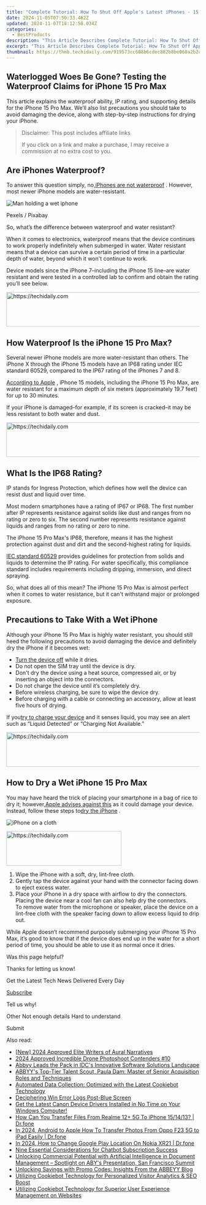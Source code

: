 ```yaml
---
title: "Complete Tutorial: How To Shut Off Apple's Latest iPhones - 15 Pro & Pro Max"
date: 2024-11-05T07:50:33.462Z
updated: 2024-11-07T18:12:58.034Z
categories:
  - BestProducts
description: "This Article Describes Complete Tutorial: How To Shut Off Apple's Latest iPhones - 15 Pro & Pro Max"
excerpt: "This Article Describes Complete Tutorial: How To Shut Off Apple's Latest iPhones - 15 Pro & Pro Max"
thumbnail: https://thmb.techidaily.com/919573cc608b6cdec882b8be060a2b2c2cf20857c29aeec82d8f35e1cc72f6d6.jpg
---
```


## Waterlogged Woes Be Gone? Testing the Waterproof Claims for iPhone 15 Pro Max
 This article explains the waterproof ability, IP rating, and supporting details for the iPhone 15 Pro Max. We’ll also list precautions you should take to avoid damaging the device, along with step-by-step instructions for drying your iPhone.

>  Disclaimer: This post includes affiliate links
>
>  If you click on a link and make a purchase, I may receive a commission at no extra cost to you.
>

## Are iPhones Waterproof?

 To answer this question simply, no,[iPhones are not waterproof](https://www.lifewire.com/is-the-iphone-waterproof-or-not-5089476) . However, most newer iPhone models are water-resistant.

![Man holding a wet iphone](https://www.lifewire.com/thmb/fBUnCEjh49pk3yM9D23Ydhe4kpg=/1500x0/filters:no_upscale():max_bytes(150000):strip_icc():format(webp)/Man-Holding-Wet-iPhone-8662979-9e556c45aa4545e1a7886343b190e828.jpeg)

Pexels / Pixabay

 So, what’s the difference between waterproof and water resistant?

 When it comes to electronics, waterproof means that the device continues to work properly indefinitely when submerged in water. Water resistant means that a device can survive a certain period of time in a particular depth of water, beyond which it won't continue to work.

 Device models since the iPhone 7–including the iPhone 15 line–are water resistant and were tested in a controlled lab to confirm and obtain the rating you’ll see below.

<!-- affiliate ads begin -->
<a href="https://ephamedtechinc.pxf.io/c/5597632/2136627/26400" target="_top" id="2136627">
  <img src="//a.impactradius-go.com/display-ad/26400-2136627" border="0" alt="https://techidaily.com" width="728" height="90"/>
</a>
<img height="0" width="0" src="https://ephamedtechinc.pxf.io/i/5597632/2136627/26400" style="position:absolute;visibility:hidden;" border="0" />
<!-- affiliate ads end -->

## How Waterproof Is the iPhone 15 Pro Max?

 Several newer iPhone models are more water-resistant than others. The iPhone X through the iPhone 15 models have an IP68 rating under IEC standard 60529, compared to the IP67 rating of the iPhones 7 and 8.

[According to Apple](https://support.apple.com/en-us/108039) , iPhone 15 models, including the iPhone 15 Pro Max, are water resistant for a maximum depth of six meters (approximately 19.7 feet) for up to 30 minutes.

 If your iPhone is damaged–for example, if its screen is cracked–it may be less resistant to both water and dust.

<!-- affiliate ads begin -->
<a href="https://appsumo.8odi.net/c/5597632/2118325/7443" target="_top" id="2118325">
  <img src="//a.impactradius-go.com/display-ad/7443-2118325" border="0" alt="https://techidaily.com" width="728" height="90"/>
</a>
<img height="0" width="0" src="https://appsumo.8odi.net/i/5597632/2118325/7443" style="position:absolute;visibility:hidden;" border="0" />
<!-- affiliate ads end -->

## What Is the IP68 Rating?

 IP stands for Ingress Protection, which defines how well the device can resist dust and liquid over time.

 Most modern smartphones have a rating of IP67 or IP68\. The first number after IP represents resistance against solids like dust and ranges from no rating or zero to six. The second number represents resistance against liquids and ranges from no rating or zero to nine.

 The iPhone 15 Pro Max's IP68, therefore, means it has the highest protection against dust and dirt and the second-highest rating for liquids.

[IEC standard 60529](https://keystonecompliance.com/iec-60529/) provides guidelines for protection from solids and liquids to determine the IP rating. For water specifically, this compliance standard includes requirements including dripping, immersion, and direct spraying.

 So, what does all of this mean? The iPhone 15 Pro Max is almost perfect when it comes to water resistance, but it can't withstand major or prolonged exposure.  

## Precautions to Take With a Wet iPhone

 Although your iPhone 15 Pro Max is highly water resistant, you should still heed the following precautions to avoid damaging the device and definitely dry the iPhone if it becomes wet:

* [Turn the device off](https://www.lifewire.com/turn-off-iphone-15-pro-max-8659956) while it dries.
* Do not open the SIM tray until the device is dry.
* Don't dry the device using a heat source, compressed air, or by inserting an object into the connectors.
* Do not charge the device until it’s completely dry.
* Before wireless charging, be sure to wipe the device dry.
* Before charging with a cable or connecting an accessory, allow at least five hours of drying.

 If you[try to charge your device](https://www.lifewire.com/my-iphone-wont-charge-what-do-i-do-2000147) and it senses liquid, you may see an alert such as “Liquid Detected” or “Charging Not Available.”

<!-- affiliate ads begin -->
<a href="https://bluettius.sjv.io/c/5597632/2139111/17108" target="_top" id="2139111">
  <img src="//a.impactradius-go.com/display-ad/17108-2139111" border="0" alt="https://techidaily.com" width="728" height="90"/>
</a>
<img height="0" width="0" src="https://bluettius.sjv.io/i/5597632/2139111/17108" style="position:absolute;visibility:hidden;" border="0" />
<!-- affiliate ads end -->

## How to Dry a Wet iPhone 15 Pro Max

 You may have heard the trick of placing your smartphone in a bag of rice to dry it; however,[Apple advises against this](https://support.apple.com/en-us/102643) as it could damage your device. Instead, follow these steps to[dry the iPhone](https://www.lifewire.com/how-to-save-wet-iphone-ipod-1999474) .

![iPhone on a cloth](https://www.lifewire.com/thmb/FsxgvUtkpmiJb35F7ZvcQdWlwoQ=/1500x0/filters:no_upscale():max_bytes(150000):strip_icc():format(webp)/iPhone-Towel-Blanket-Chair-8662979-c049d416aab841f992452d1d1aad82e2.jpeg)

<!-- affiliate ads begin -->
<a href="https://aligracehair.sjv.io/c/5597632/2027190/19272" target="_top" id="2027190">
  <img src="//a.impactradius-go.com/display-ad/19272-2027190" border="0" alt="https://techidaily.com" width="300" height="90"/>
</a>
<img height="0" width="0" src="https://aligracehair.sjv.io/i/5597632/2027190/19272" style="position:absolute;visibility:hidden;" border="0" />
<!-- affiliate ads end -->

1. Wipe the iPhone with a soft, dry, lint-free cloth.
2. Gently tap the device against your hand with the connector facing down to eject excess water.
3. Place your iPhone in a dry space with airflow to dry the connectors.  
 Placing the device near a cool fan can also help dry the connectors.  
 To remove water from the microphone or speaker, place the device on a lint-free cloth with the speaker facing down to allow excess liquid to drip out.

 While Apple doesn’t recommend purposely submerging your iPhone 15 Pro Max, it’s good to know that if the device does end up in the water for a short period of time, you should be able to use it as normal once it dries.  

Was this page helpful?

Thanks for letting us know!

 Get the Latest Tech News Delivered Every Day

[Subscribe](https://www.lifewire.com/#)

Tell us why!

 Other  Not enough details  Hard to understand

 Submit

<ins class="adsbygoogle"
     style="display:block"
     data-ad-format="autorelaxed"
     data-ad-client="ca-pub-7571918770474297"
     data-ad-slot="1223367746"></ins>

<ins class="adsbygoogle"
     style="display:block"
     data-ad-client="ca-pub-7571918770474297"
     data-ad-slot="8358498916"
     data-ad-format="auto"
     data-full-width-responsive="true"></ins>

<span class="atpl-alsoreadstyle">Also read:</span>
<div><ul>
<li><a href="https://fox-helps.techidaily.com/new-2024-approved-elite-writers-of-aural-narratives/"><u>[New] 2024 Approved Elite Writers of Aural Narratives</u></a></li>
<li><a href="https://some-techniques.techidaily.com/2024-approved-incredible-drone-photoshoot-contenders-10/"><u>2024 Approved Incredible Drone Photoshoot Contenders #10</u></a></li>
<li><a href="https://techtrends.techidaily.com/abbyy-leads-the-pack-in-idcs-innovative-software-solutions-landscape/"><u>Abbyy Leads the Pack in IDC's Innovative Software Solutions Landscape</u></a></li>
<li><a href="https://techtrends.techidaily.com/abbyys-top-tier-talent-scout-paula-dam-master-of-senior-acquisition-roles-and-techniques/"><u>ABBYY's Top-Tier Talent Scout, Paula Dam: Master of Senior Acquisition Roles and Techniques</u></a></li>
<li><a href="https://techtrends.techidaily.com/automated-data-collection-optimized-with-the-latest-cookiebot-technology/"><u>Automated Data Collection: Optimized with the Latest Cookiebot Technology</u></a></li>
<li><a href="https://win11-tips.techidaily.com/deciphering-win-error-logs-post-blue-screen/"><u>Deciphering Win Error Logs Post-Blue Screen</u></a></li>
<li><a href="https://hardware-help.techidaily.com/1722968175752-get-the-latest-canon-device-drivers-installed-in-no-time-on-your-windows-computer/"><u>Get the Latest Canon Device Drivers Installed in No Time on Your Windows Computer!</u></a></li>
<li><a href="https://blog-min.techidaily.com/how-can-you-transfer-files-from-realme-12plus-5g-to-iphone-151413-drfone-by-drfone-transfer-from-android-transfer-from-android/"><u>How Can You Transfer Files From Realme 12+ 5G To iPhone 15/14/13? | Dr.fone</u></a></li>
<li><a href="https://android-transfer.techidaily.com/in-2024-android-to-apple-how-to-transfer-photos-from-oppo-f23-5g-to-ipad-easily-drfone-by-drfone-transfer-from-android-transfer-from-android/"><u>In 2024, Android to Apple How To Transfer Photos From Oppo F23 5G to iPad Easily | Dr.fone</u></a></li>
<li><a href="https://review-topics.techidaily.com/in-2024-how-to-change-google-play-location-on-nokia-xr21-drfone-by-drfone-virtual-android/"><u>In 2024, How to Change Google Play Location On Nokia XR21 | Dr.fone</u></a></li>
<li><a href="https://tech-savvy.techidaily.com/nine-essential-considerations-for-chatbot-subscription-success/"><u>Nine Essential Considerations for Chatbot Subscription Success</u></a></li>
<li><a href="https://techtrends.techidaily.com/unlocking-commercial-potential-with-artificial-intelligence-in-document-management-spotlight-on-abys-presentation-san-francisco-summit/"><u>Unlocking Commercial Potential with Artificial Intelligence in Document Management – Spotlight on ABY's Presentation, San Francisco Summit</u></a></li>
<li><a href="https://techtrends.techidaily.com/unlocking-savings-with-promo-codes-insights-from-the-abbeyy-blog/"><u>Unlocking Savings with Promo Codes: Insights From the ABBEYY Blog</u></a></li>
<li><a href="https://techtrends.techidaily.com/utilizing-cookiebot-technology-for-personalized-visitor-analytics-and-seo-boost/"><u>Utilizing Cookiebot Technology for Personalized Visitor Analytics & SEO Boost</u></a></li>
<li><a href="https://techtrends.techidaily.com/utilizing-cookiebot-technology-for-superior-user-experience-management-on-websites/"><u>Utilizing Cookiebot Technology for Superior User Experience Management on Websites</u></a></li>
</ul></div>

